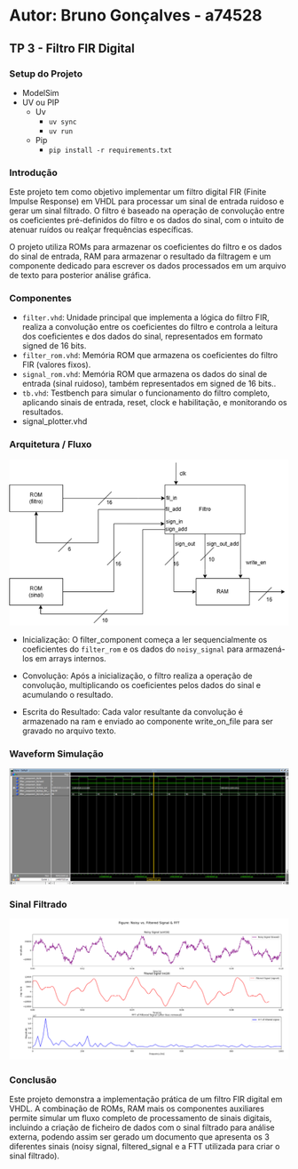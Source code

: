 # Autor: Bruno Gonçalves - a74528

## TP 3 - Filtro FIR Digital

### Setup do Projeto
- ModelSim
- UV ou PIP
    - Uv
        - `uv sync`
        - `uv run`
    - Pip
        - `pip install -r requirements.txt`

### Introdução
Este projeto tem como objetivo implementar um filtro digital FIR (Finite Impulse Response) em VHDL para processar um sinal de entrada ruidoso e gerar um sinal filtrado. O filtro é baseado na operação de convolução entre os coeficientes pré-definidos do filtro e os dados do sinal, com o intuito de atenuar ruídos ou realçar frequências específicas.

O projeto utiliza ROMs para armazenar os coeficientes do filtro e os dados do sinal de entrada, RAM para armazenar o resultado da filtragem e um componente dedicado para escrever os dados processados em um arquivo de texto para posterior análise gráfica.

### Componentes
- `filter.vhd`: Unidade principal que implementa a lógica do filtro FIR, realiza a convolução entre os coeficientes do filtro e controla a leitura dos coeficientes e dos dados do sinal, representados em formato signed de 16 bits.
- `filter_rom.vhd`: Memória ROM que armazena os coeficientes do filtro FIR (valores fixos).
- `signal_rom.vhd`: Memória ROM que armazena os dados do sinal de entrada (sinal ruidoso), também representados em signed de 16 bits..
- `tb.vhd`: Testbench para simular o funcionamento do filtro completo, aplicando sinais de entrada, reset, clock e habilitação, e monitorando os resultados.
- signal_plotter.vhd

### Arquitetura / Fluxo

![Arquitetura do Filtro FIR Digital](images/architecture.png)

- Inicialização: O filter_component começa a ler sequencialmente os coeficientes do `filter_rom` e os dados do `noisy_signal` para armazená-los em arrays internos.

- Convolução: Após a inicialização, o filtro realiza a operação de convolução, multiplicando os coeficientes pelos dados do sinal e acumulando o resultado.

- Escrita do Resultado: Cada valor resultante da convolução é armazenado na ram e enviado ao componente write_on_file para ser gravado no arquivo texto.

### Waveform Simulação
![Waveform do Filtro FIR Digital](images/waveform.png)

### Sinal Filtrado
![Sinal Filtrado](images/filtered_signal.png)

### Conclusão
Este projeto demonstra a implementação prática de um filtro FIR digital em VHDL. A combinação de ROMs, RAM mais os componentes auxiliares permite simular um fluxo completo de processamento de sinais digitais, incluindo a criação de ficheiro de dados com o sinal filtrado para análise externa, podendo assim ser gerado um documento que apresenta os 3 diferentes sinais (noisy signal, filtered_signal e a FTT utilizada para criar o sinal filtrado).